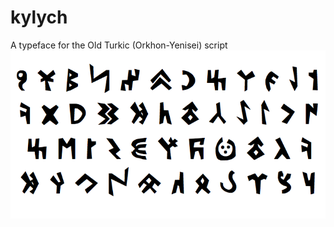 # kylych
A typeface for the Old Turkic (Orkhon-Yenisei) script
![Kylych TypeFace](/.github/kylych.png)
